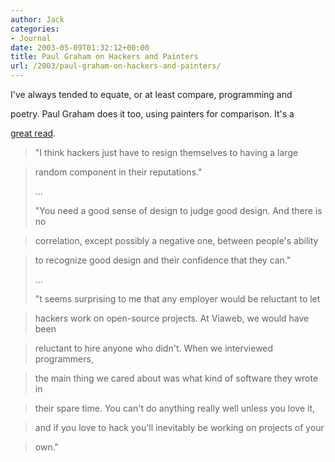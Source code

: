 ```yaml
---
author: Jack
categories:
- Journal
date: 2003-05-09T01:32:12+00:00
title: Paul Graham on Hackers and Painters
url: /2003/paul-graham-on-hackers-and-painters/
---
```


I've always tended to equate, or at least compare, programming and
  

  
poetry. Paul Graham does it too, using painters for comparison. It's a
  

  
[great read][1].



> "I think hackers just have to resign themselves to having a large
  
> 
  
> random component in their reputations."
> 
> &#8230;
> 
> "You need a good sense of design to judge good design. And there is no
  
> 
  
> correlation, except possibly a negative one, between people's ability
  
> 
  
> to recognize good design and their confidence that they can."
> 
> &#8230;
> 
> "t seems surprising to me that any employer would be reluctant to let
  
> 
  
> hackers work on open-source projects. At Viaweb, we would have been
  
> 
  
> reluctant to hire anyone who didn't. When we interviewed programmers,
  
> 
  
> the main thing we cared about was what kind of software they wrote in
  
> 
  
> their spare time. You can't do anything really well unless you love it,
  
> 
  
> and if you love to hack you'll inevitably be working on projects of your
  
> 
  
> own."</blockquote>

 [1]: http://www.paulgraham.com/hp.html